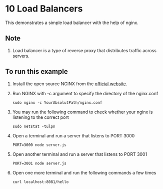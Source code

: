 # 10 Load Balancers
This demonstrates a simple load balancer with the help of nginx.

## Note
1. Load balancer is a type of reverse proxy that distributes traffic across servers.

## To run this example
1. Install the open source NGINX from the [official website](https://docs.nginx.com/nginx/admin-guide/installing-nginx/installing-nginx-open-source/#installing-prebuilt-ubuntu-packages).

2. Run NGINX with -c argument to specify the directory of the nginx.conf
    ```
    sudo nginx -c YourAbsolutPath/nginx.conf
    ```

3. You may run the following command to check whether your nginx is listening to the correct port
    ```
    sudo netstat -tulpn
    ```

4. Open a terminal and run a server that listens to PORT 3000
    ```
    PORT=3000 node server.js
    ```
5. Open another terminal and run a server that listens to PORT 3001
    ```
    PORT=3001 node server.js
    ```

6. Open one more terminal and run the following commands a few times
    ```
    curl localhost:8081/hello
    ```